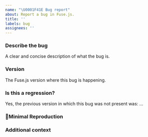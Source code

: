 ```yaml
---
name: "\U0001F41E Bug report"
about: Report a bug in Fuse.js.
title: ''
labels: bug
assignees: ''
---
```


### Describe the bug

<!-- ✍️--> A clear and concise description of what the bug is.

### Version

<!-- ✍️--> The Fuse.js version where this bug is happening.

### Is this a regression?

<!-- Did this behavior use to work in the previous version? -->
<!-- ✍️--> Yes, the previous version in which this bug was not present was: ...

### 🔬Minimal Reproduction

<!-- Simple steps to reproduce this bug -->

### Additional context

<!-- Add any other context about the problem -->

<!--
Love Fuse.js? Please consider supporting:

👉  https://github.com/sponsors/krisk
👉  https://www.patreon.com/krisk
👉  https://www.paypal.com/paypalme2/kirorisk
-->
